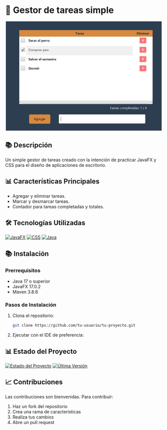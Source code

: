 # 🎯 Gestor de tareas simple
<div align="center" >
  <img src="CapturaPantallaPrincipal.JPG" alt="Pantalla principal del proyecto" width="500" height="350" />
</div>

## 📚 Descripción
Un simple gestor de tareas creado con la intención de practicar JavaFX y CSS para el diseño de aplicaciones de escritorio.

## 📊 Características Principales
- Agregar y eliminar tareas.
- Marcar y desmarcar tareas.
- Contador para tareas completadas y totales.

## 🛠️ Tecnologías Utilizadas
[![JavaFX](https://img.shields.io/badge/JavaFX-17.0.2-007396?style=flat-square&logo=java)](https://openjfx.io/)
[![CSS](https://img.shields.io/badge/CSS-3-1572B6?style=flat-square&logo=css3)](https://www.w3.org/Style/CSS/)
[![Java](https://img.shields.io/badge/Java-17-007396?style=flat-square&logo=java)](https://www.java.com/)

## 📚 Instalación
### Prerrequisitos
- Java 17 o superior
- JavaFX 17.0.2
- Maven 3.8.6

### Pasos de Instalación
1. Clona el repositorio:
   ```bash
   git clone https://github.com/tu-usuario/tu-proyecto.git
   ```
2. Ejecutar con el IDE de preferencia:

## 📊 Estado del Proyecto
[![Estado del Proyecto](https://img.shields.io/badge/Estado-En%20Desarrollo-yellow?style=flat-square)](https://github.com/tu-usuario/tu-proyecto)
[![Última Versión](https://img.shields.io/badge/Versión-1.0.0-blue?style=flat-square)](https://github.com/tu-usuario/tu-proyecto/releases)


## 📈 Contribuciones
Las contribuciones son bienvenidas. Para contribuir:
1. Haz un fork del repositorio
2. Crea una rama de características
3. Realiza tus cambios
4. Abre un pull request
